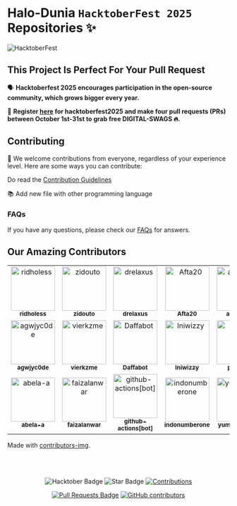 # Halo-Dunia `HacktoberFest 2025` Repositories ✨

![HacktoberFest](https://github.com/ridholess/Halo-Dunia25/raw/main/.github/logo.png)

## This Project Is Perfect For Your Pull Request

🗣 **Hacktoberfest 2025 encourages participation in the open-source community, which grows bigger every year.**

📢 **Register [here](https://hacktoberfest.com) for hacktoberfest2025 and make four pull requests (PRs) between October 1st-31st to grab free DIGITAL-SWAGS 🔥.**

## Contributing

🎉 We welcome contributions from everyone, regardless of your experience level. Here are some ways you can contribute:

Do read the [Contribution Guidelines](/CONTRIBUTING.md)

📚 Add new file with other programming language
<!--- 🐞 Reporting issues -->

### FAQs

If you have any questions, please check our [FAQs](Faqs.md) for answers.

## Our Amazing Contributors 

<!-- readme: contributors -start -->
<table>
<tbody>
<tr>
    <td align="center">
        <a href="https://github.com/ridholess">
            <img src="https://avatars.githubusercontent.com/u/78776011?v=4&s=100" width="100;" alt="ridholess"/>
            <br />
            <sub><b>ridholess</b></sub>
        </a>
    </td>
    <td align="center">
        <a href="https://github.com/zidouto">
            <img src="https://avatars.githubusercontent.com/u/99405358?v=4&s=100" width="100;" alt="zidouto"/>
            <br />
            <sub><b>zidouto</b></sub>
        </a>
    </td>
    <td align="center">
        <a href="https://github.com/drelaxus">
            <img src="https://avatars.githubusercontent.com/u/143506958?v=4&s=100" width="100;" alt="drelaxus"/>
            <br />
            <sub><b>drelaxus</b></sub>
        </a>
    </td>
    <td align="center">
        <a href="https://github.com/Afta20">
            <img src="https://avatars.githubusercontent.com/u/95036695?v=4&s=100" width="100;" alt="Afta20"/>
            <br />
            <sub><b>Afta20</b></sub>
        </a>
    </td>
    <td align="center">
        <a href="https://github.com/agungdh">
            <img src="https://avatars.githubusercontent.com/u/25839718?v=4&s=100" width="100;" alt="agungdh"/>
            <br />
            <sub><b>agungdh</b></sub>
        </a>
    </td>
    <td align="center">
        <a href="https://github.com/Aimannawal">
            <img src="https://avatars.githubusercontent.com/u/162725086?v=4&s=100" width="100;" alt="Aimannawal"/>
            <br />
            <sub><b>Aimannawal</b></sub>
        </a>
    </td>
    <td align="center">
        <a href="https://github.com/alwizen">
            <img src="https://avatars.githubusercontent.com/u/17000523?v=4&s=100" width="100;" alt="alwizen"/>
            <br />
            <sub><b>alwizen</b></sub>
        </a>
    </td>
    <td align="center">
        <a href="https://github.com/BangKumish">
            <img src="https://avatars.githubusercontent.com/u/116864427?v=4&s=100" width="100;" alt="BangKumish"/>
            <br />
            <sub><b>BangKumish</b></sub>
        </a>
    </td>
</tr>
<tr>
    <td align="center">
        <a href="https://github.com/agwjyc0de">
            <img src="https://avatars.githubusercontent.com/u/43197915?v=4&s=100" width="100;" alt="agwjyc0de"/>
            <br />
            <sub><b>agwjyc0de</b></sub>
        </a>
    </td>
    <td align="center">
        <a href="https://github.com/vierkzme">
            <img src="https://avatars.githubusercontent.com/u/119604281?v=4&s=100" width="100;" alt="vierkzme"/>
            <br />
            <sub><b>vierkzme</b></sub>
        </a>
    </td>
    <td align="center">
        <a href="https://github.com/Daffabot">
            <img src="https://avatars.githubusercontent.com/u/96946212?v=4&s=100" width="100;" alt="Daffabot"/>
            <br />
            <sub><b>Daffabot</b></sub>
        </a>
    </td>
    <td align="center">
        <a href="https://github.com/Iniwizzy">
            <img src="https://avatars.githubusercontent.com/u/131316407?v=4&s=100" width="100;" alt="Iniwizzy"/>
            <br />
            <sub><b>Iniwizzy</b></sub>
        </a>
    </td>
    <td align="center">
        <a href="https://github.com/pavelc4">
            <img src="https://avatars.githubusercontent.com/u/94319420?v=4&s=100" width="100;" alt="pavelc4"/>
            <br />
            <sub><b>pavelc4</b></sub>
        </a>
    </td>
    <td align="center">
        <a href="https://github.com/riskyprsty">
            <img src="https://avatars.githubusercontent.com/u/66415817?v=4&s=100" width="100;" alt="riskyprsty"/>
            <br />
            <sub><b>riskyprsty</b></sub>
        </a>
    </td>
    <td align="center">
        <a href="https://github.com/riezq25">
            <img src="https://avatars.githubusercontent.com/u/34066623?v=4&s=100" width="100;" alt="riezq25"/>
            <br />
            <sub><b>riezq25</b></sub>
        </a>
    </td>
    <td align="center">
        <a href="https://github.com/Ryansyahrulm">
            <img src="https://avatars.githubusercontent.com/u/91939270?v=4&s=100" width="100;" alt="Ryansyahrulm"/>
            <br />
            <sub><b>Ryansyahrulm</b></sub>
        </a>
    </td>
</tr>
<tr>
    <td align="center">
        <a href="https://github.com/abela-a">
            <img src="https://avatars.githubusercontent.com/u/42704620?v=4&s=100" width="100;" alt="abela-a"/>
            <br />
            <sub><b>abela-a</b></sub>
        </a>
    </td>
    <td align="center">
        <a href="https://github.com/faizalanwar">
            <img src="https://avatars.githubusercontent.com/u/52071488?v=4&s=100" width="100;" alt="faizalanwar"/>
            <br />
            <sub><b>faizalanwar</b></sub>
        </a>
    </td>
    <td align="center">
        <a href="https://github.com/apps/github-actions">
            <img src="https://avatars.githubusercontent.com/in/15368?v=4&s=100" width="100;" alt="github-actions[bot]"/>
            <br />
            <sub><b>github-actions[bot]</b></sub>
        </a>
    </td>
    <td align="center">
        <a href="https://github.com/indonumberone">
            <img src="https://avatars.githubusercontent.com/u/45207421?v=4&s=100" width="100;" alt="indonumberone"/>
            <br />
            <sub><b>indonumberone</b></sub>
        </a>
    </td>
    <td align="center">
        <a href="https://github.com/yumanuralfath">
            <img src="https://avatars.githubusercontent.com/u/108206424?v=4&s=100" width="100;" alt="yumanuralfath"/>
            <br />
            <sub><b>yumanuralfath</b></sub>
        </a>
    </td>
</tr>
</tbody>
</table>

<!-- readme: contributors -end -->

Made with [contributors-img](https://contrib.rocks).

<br>
<br>
<br>

<div align="center">

<img src="https://img.shields.io/badge/hacktoberfest2025--blueviolet" alt="Hacktober Badge"/>
 <img src="https://img.shields.io/static/v1?label=%F0%9F%8C%9F&message=If%20Useful&style=style=flat&color=BC4E99" alt="Star Badge"/>
 <a href="https://github.com/ridholess" ><img src="https://img.shields.io/badge/Contributions-welcome-violet.svg?style=flat&logo=git" alt="Contributions" /></a>

<a href="https://github.com/ridholess/Halo-Dunia25/pulls"><img src="https://img.shields.io/github/issues-pr/ridholess/Halo-Dunia25" alt="Pull Requests Badge"/></a>
<a href="https://github.com/ridholess/Halo-Dunia25/graphs/contributors"><img alt="GitHub contributors" src="https://img.shields.io/github/contributors/ridholess/Halo-Dunia25?color=2b9348"></a>

</div>
